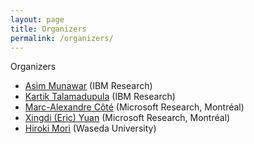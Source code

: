 ```yaml
---
layout: page
title: Organizers
permalink: /organizers/
---
```

Organizers

* [Asim Munawar](https://researcher.watson.ibm.com/researcher/view.php?person=jp-ASIM) (IBM Research)
* [Kartik Talamadupula](http://www.ktalamad.com/) (IBM Research) 
* [Marc-Alexandre Côté](https://www.microsoft.com/en-us/research/people/macote/) (Microsoft Research, Montréal)
* [Xingdi (Eric) Yuan](https://xingdi-eric-yuan.github.io/) (Microsoft Research, Montréal)
* [Hiroki Mori](https://researchmap.jp/hirokimori1981/?lang=english) (Waseda University)